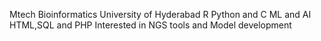 Mtech Bioinformatics University of Hyderabad
R Python and C
ML and AI
HTML,SQL and PHP
Interested in NGS tools and Model development

